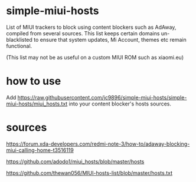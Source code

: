 # simple-miui-hosts
List of MIUI trackers to block using content blockers such as AdAway, compiled from several sources.
This list keeps certain domains un-blacklisted to ensure that system updates, Mi Account, themes etc remain functional.

(This list may not be as useful on a custom MIUI ROM such as xiaomi.eu)

# how to use
Add https://raw.githubusercontent.com/jc9896/simple-miui-hosts/simple-miui-hosts/miui_hosts.txt into your content blocker's hosts sources.

# sources
https://forum.xda-developers.com/redmi-note-3/how-to/adaway-blocking-miui-calling-home-t3516119

https://github.com/adodo1/miui_hosts/blob/master/hosts

https://github.com/thewan056/MIUI-hosts-list/blob/master/hosts.txt
